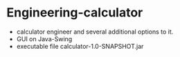 # Engineering-calculator
  - calculator engineer and several additional options to it.
  - GUI on Java-Swing 
  - executable file calculator-1.0-SNAPSHOT.jar
  

